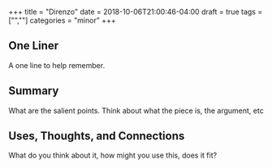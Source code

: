 +++
title = "Direnzo"
date = 2018-10-06T21:00:46-04:00
draft = true
tags = ["",""]
categories = "minor"
+++
## One Liner
A one line to help remember.

## Summary
What are the salient points. Think about what the piece is, the argument, etc

## Uses, Thoughts, and Connections
What do you think about it, how might you use this, does it fit?
